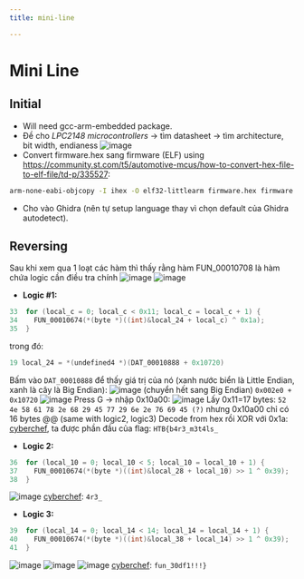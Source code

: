 ```yaml
---
title: mini-line

---
```


# Mini Line

## Initial

* Will need gcc-arm-embedded package.
* Đề cho *LPC2148 microcontrollers* -> tìm datasheet -> tìm architecture, bit width, endianess 
![image](https://hackmd.io/_uploads/HyZSNidwgx.png)
* Convert firmware.hex sang firmware (ELF) using  https://community.st.com/t5/automotive-mcus/how-to-convert-hex-file-to-elf-file/td-p/335527: 
```bash
arm-none-eabi-objcopy -I ihex -O elf32-littlearm firmware.hex firmware
```
* Cho vào Ghidra (nên tự setup language thay vì chọn default của Ghidra autodetect).

## Reversing

Sau khi xem qua 1 loạt các hàm thì thấy rằng hàm FUN_00010708 là hàm chứa logic cần điều tra chính
![image](https://hackmd.io/_uploads/HymQ3jdvge.png)
![image](https://hackmd.io/_uploads/HJAinidvxe.png)
* **Logic #1:**
```C
33  for (local_c = 0; local_c < 0x11; local_c = local_c + 1) {
34    FUN_00010674(*(byte *)((int)&local_24 + local_c) ^ 0x1a);
35  }
```
trong đó:
```C
19 local_24 = *(undefined4 *)(DAT_00010888 + 0x10720)
```
Bấm vào `DAT_00010888` để thấy giá trị của nó (xanh nước biển là Little Endian, xanh là cây là Big Endian):
![image](https://hackmd.io/_uploads/SkXM0suDgl.png)
(chuyển hết sang Big Endian) `0x002e0 + 0x10720`
![image](https://hackmd.io/_uploads/rkqhv2dPxl.png)
Press G -> nhập 0x10a00:
![image](https://hackmd.io/_uploads/Byb0vhdDeg.png)
Lấy 0x11=17 bytes: `52 4e 58 61 78 2e 68 29 45 77 29 6e 2e 76 69 45 (?)` nhưng 0x10a00 chỉ có 16 bytes @@ (same with logic2, logic3)
Decode from hex rồi XOR với 0x1a: [cyberchef](https://cyberchef.org/#recipe=From_Hex('Auto')XOR(%7B'option':'Hex','string':'1a'%7D,'Standard',false)&input=MHg1MjRlNTg2MTc4MmU2ODI5NDU3NzI5NmUyZTc2Njk0NQ), ta được phần đầu của flag: `HTB{b4r3_m3t4ls_`

* **Logic 2:**
```C
36  for (local_10 = 0; local_10 < 5; local_10 = local_10 + 1) {
37    FUN_00010674(*(byte *)((int)&local_28 + local_10) >> 1 ^ 0x39);
38  }
```
![image](https://hackmd.io/_uploads/HJc91pOvlg.png)
[cyberchef](https://cyberchef.org/#recipe=From_Hex('Auto')Bit_shift_right(1,'Logical%20shift')XOR(%7B'option':'Hex','string':'39'%7D,'Standard',false)&input=MWE5NjE0Y2M): `4r3_`

* **Logic 3:**
```C
39  for (local_14 = 0; local_14 < 14; local_14 = local_14 + 1) {
40    FUN_00010674(*(byte *)((int)&local_38 + local_14) >> 1 ^ 0x39);
41  }
```
![image](https://hackmd.io/_uploads/S1CLWT_wex.png)
![image](https://hackmd.io/_uploads/BJCyMauvge.png)
![image](https://hackmd.io/_uploads/rJfjDltvlg.png)
[cyberchef](https://cyberchef.org/#recipe=From_Hex('Auto')Bit_shift_right(1,'Logical%20shift')XOR(%7B'option':'Hex','string':'39'%7D,'Standard',false)&input=YmUgOTggYWUgY2MgMTQgMTIgYmEgYmUgMTAgMzAgMzAgMzAgODg): `fun_30df1!!!}`

